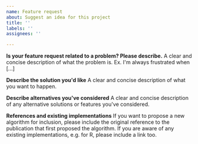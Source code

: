 ```yaml
---
name: Feature request
about: Suggest an idea for this project
title: ''
labels: ''
assignees: ''

---
```


**Is your feature request related to a problem? Please describe.**
A clear and concise description of what the problem is. Ex. I'm always frustrated when [...]

**Describe the solution you'd like**
A clear and concise description of what you want to happen.

**Describe alternatives you've considered**
A clear and concise description of any alternative solutions or features you've considered.

**References and existing implementations**
If you want to propose a new algorithm for inclusion, please include the original reference to the publication that first proposed the algorithm. If you are aware of any existing implementations, e.g. for R, please include a link too.
